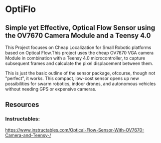 # OptiFlo
## Simple yet Effective, Optical Flow Sensor using the OV7670 Camera Module and a Teensy 4.0

This Project focuses on Cheap Localization for Small Robotic platforms based on Optical Flow.This project uses the cheap OV7670 VGA camera Module in combination with a Teensy 4.0 microcontroller, to capture subsequent frames and calculate the pixel displacement between them. 

This is just the basic outline of the sensor package, ofcourse, though not "perfect", it works. This compact, low-cost sensor opens up new possibilities for swarm robotics, indoor drones, and autonomous vehicles without needing GPS or expensive cameras.

## Resources

### Instructables:
https://www.instructables.com/Optical-Flow-Sensor-With-OV7670-Camera-and-Teensy-/
